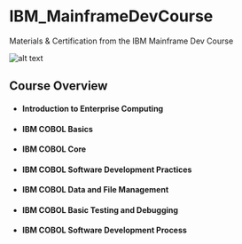 # IBM_MainframeDevCourse
Materials & Certification from the IBM Mainframe Dev Course 



![alt text](https://github.com/ssoehdata/IBM_MainframeDevCourse_COBOL/blob/main/COBOL.jpg.jpg) 


## Course Overview 
#### <ul><li>Introduction to Enterprise Computing</ul></li>
#### <ul><li>IBM COBOL Basics</ul></li> 
#### <ul><li>IBM COBOL Core</ul></li>
#### <ul><li>IBM COBOL Software Development Practices</ul></li>
#### <ul><li>IBM COBOL Data and File Management</ul></li>
#### <ul><li>IBM COBOL Basic Testing and Debugging</ul></li>
#### <ul><li>IBM COBOL Software Development Process</ul></li>
